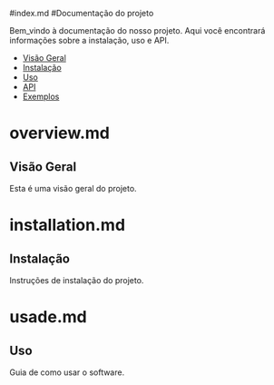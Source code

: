 #index.md
#Documentação do projeto

Bem_vindo à documentação do nosso projeto. Aqui você encontrará
informações sobre a instalação, uso e API.

- [Visão Geral](overview.md)
- [Instalação](installation.md)
- [Uso](usage.md)
- [API](api/index.md)
- [Exemplos](examples/)

# overview.md

## Visão Geral

Esta é uma visão geral do projeto.

# installation.md

## Instalação

Instruções de instalação do projeto.

# usade.md

## Uso

Guia de como usar o software.

